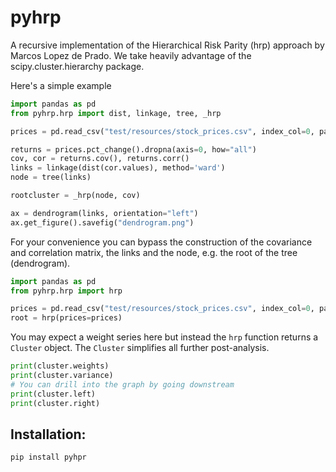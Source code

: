 # pyhrp

A recursive implementation of the Hierarchical Risk Parity (hrp) approach by Marcos Lopez de Prado.
We take heavily advantage of the scipy.cluster.hierarchy package. 

Here's a simple example

```python
import pandas as pd
from pyhrp.hrp import dist, linkage, tree, _hrp

prices = pd.read_csv("test/resources/stock_prices.csv", index_col=0, parse_dates=True)

returns = prices.pct_change().dropna(axis=0, how="all")
cov, cor = returns.cov(), returns.corr()
links = linkage(dist(cor.values), method='ward')
node = tree(links)

rootcluster = _hrp(node, cov)

ax = dendrogram(links, orientation="left")
ax.get_figure().savefig("dendrogram.png")
```
For your convenience you can bypass the construction of the covariance and correlation matrix, the links and the node, e.g. the root of the tree (dendrogram).
```python
import pandas as pd
from pyhrp.hrp import hrp

prices = pd.read_csv("test/resources/stock_prices.csv", index_col=0, parse_dates=True)
root = hrp(prices=prices)
```
You may expect a weight series here but instead the `hrp` function returns a `Cluster` object. The `Cluster` simplifies all further post-analysis.
```python
print(cluster.weights)
print(cluster.variance)
# You can drill into the graph by going downstream
print(cluster.left)
print(cluster.right)
```

## Installation:
```
pip install pyhpr
```
